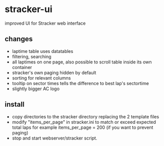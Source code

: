 # stracker-ui
improved UI for Stracker web interface

## changes

 - laptime table uses datatables
 - filtering, searching
 - all laptimes on one page, also possible to scroll table inside its own container
 - stracker's own paging hidden by default
 - sorting for relevant columns
 - tooltip on sector times tells the difference to best lap's sectortime
 - slightly bigger AC logo
 
 ## install
 
  - copy directories to the stracker directory replacing the 2 template files
  - modify "items_per_page" in stracker.ini to match or exceed expected total laps for example items_per_page = 200 (if you want to prevent paging)
  - stop and start webserver/stracker script. 
